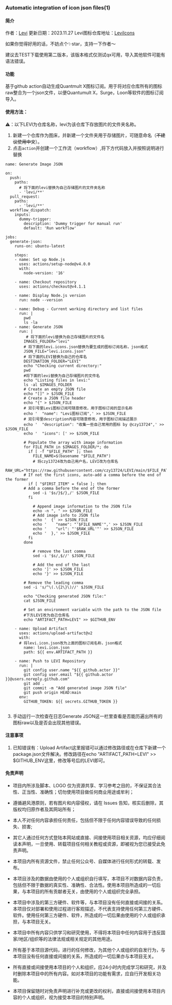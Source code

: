 ### Automatic integration of icon json files(1)

#### 简介
作者：[Levi](https://github.com/czy13724)
更新日期：2023.11.27
Levi图标仓库地址：[LeviIcons](https://github.com/czy13724/LeviIcons)

如果你觉得好用的话，不妨点个✨star，支持一下作者～

建议去TEST下载使用第二版本，该版本格式仅测试qx可用，导入其他软件可能有语法错误。
#### 功能
基于github action自动生成Quantmult X图标订阅。用于将对应仓库所有的图标raw整合为一个json文件，以便Quantumult X，Surge，Loon等软件的图标订阅导入。
#### 使用方法：
⚠️：以下LEVI为仓库名称，levi为该仓库下存放图片的文件夹名称。
1. 新建一个仓库作为图床，并新建一个文件夹用于存储图片，可随意命名（~~不建议使用中文~~）。   
2. 点击`action`并创建一个工作流（workflow）,将下方代码放入并按照说明进行替换
```shell
name: Generate Image JSON

on:
  push:
    paths:
      # 将下面的levi替换为自己存储图片的文件夹名称
      - 'levi/**' 
  pull_request:
    paths:
      - 'levi/**' 
  workflow_dispatch:
    inputs:
      dummy-trigger:
        description: 'Dummy trigger for manual run'
        default: 'Run workflow'

jobs:
  generate-json:
    runs-on: ubuntu-latest

    steps:
    - name: Set up Node.js
      uses: actions/setup-node@v4.0.0
      with:
        node-version: '16'

    - name: Checkout repository
      uses: actions/checkout@v4.1.1

    - name: Display Node.js version
      run: node --version

    - name: Debug - Current working directory and list files
      run: |
        pwd
        ls -la
    - name: Generate JSON
      run: |
         # 将下面的levi替换为自己存储图片的文件名
        IMAGES_FOLDER="levi"
        # 将下面的levi.icons.json替换为要生成的图标订阅名称，json格式
        JSON_FILE="levi.icons.json"
        # 将下面的LEVI替换为自己的仓库名
        DESTINATION_FOLDER="LEVI"
        echo "Checking current directory:"
        pwd
        #将下面的levi替换为自己存储图片的文件名
        echo "Listing files in levi:"
        ls -al $IMAGES_FOLDER
        # Create an empty JSON file
        echo "[]" > $JSON_FILE
        # Create a JSON file header
        echo "{" > $JSON_FILE
        # 双引号里Levi图标订阅可随意修改，用于图标订阅的显示名称
        echo '  "name": "Levi图标订阅",' >> $JSON_FILE
        # 双引号里description内容可随意修改，用于图标订阅描述展示
        echo '  "description": "收集一些自己常用的图标 by @czy13724",' >> $JSON_FILE
        echo '  "icons": [' >> $JSON_FILE
        
        # Populate the array with image information
        for FILE_PATH in $IMAGES_FOLDER/*; do
          if [ -f "$FILE_PATH" ]; then
            FILE_NAME=$(basename "$FILE_PATH")
            # 将czy13724改为自己用户名，LEVI改为仓库名
            RAW_URL="https://raw.githubusercontent.com/czy13724/LEVI/main/$FILE_PATH"
        # If not the first icons, auto-add a comma before the end of the former
          if [ "$FIRST_ITEM" = false ]; then
        # Add a comma before the end of the former
            sed -i '$s/}$/},/' $JSON_FILE
          fi
    
            # Append image information to the JSON file
            echo -n ", " >> $JSON_FILE
            # Add image info to JSON file
            echo '  {' >> $JSON_FILE
            echo '    "name": "'$FILE_NAME'",' >> $JSON_FILE
            echo '    "url": "'$RAW_URL'"' >> $JSON_FILE
            echo '  },' >> $JSON_FILE
          fi
        done

            # remove the last comma
            sed -i '$s/,$//' $JSON_FILE

            # Add the end of the last
            echo ']' >> $JSON_FILE
            echo '}' >> $JSON_FILE
            
        # Remove the leading comma
        sed -i 's/^\(.\{2\}\)//' $JSON_FILE

        echo "Checking generated JSON file:"
        cat $JSON_FILE
      
        # Set an environment variable with the path to the JSON file
        #下方LEVI改为自己仓库名
        echo "ARTIFACT_PATH=LEVI" >> $GITHUB_ENV

    - name: Upload Artifact
      uses: actions/upload-artifact@v2
      with:
      # 将levi.icon.json改为上面的图标订阅名称，json格式
        name: levi.icon.json
        path: ${{ env.ARTIFACT_PATH }}

    - name: Push to LEVI Repository
      run: |
        git config user.name "${{ github.actor }}"
        git config user.email "${{ github.actor }}@users.noreply.github.com"
        git add .
        git commit -m "Add generated image JSON file"
        git push origin HEAD:main
      env:
        GITHUB_TOKEN: ${{ secrets.GITHUB_TOKEN }}
    
```
3. 手动运行一次检查在日志Generate JSON这一栏里查看是否能历遍出所有的图标raw以及是否会出现其他错误。

#### 注意事项
1. 已知错误有：Upload Artifact这里报错可以通过修改路径或在仓库下新建一个package.json文件解决。修改路径在echo "ARTIFACT_PATH=LEVI" >> $GITHUB_ENV这里，修改等号后的LEVI即可。

 #### 免责声明
* 项目内所涉及脚本、LOGO 仅为资源共享、学习参考之目的，不保证其合法性、正当性、准确性；切勿使用项目做任何商业用途或牟利；

* 遵循避风港原则，若有图片和内容侵权，请在 Issues 告知，核实后删除，其版权均归原作者及其网站所有；
* 本人不对任何内容承担任何责任，包括但不限于任何内容错误导致的任何损失、损害;
* 其它人通过任何方式登陆本网站或直接、间接使用项目相关资源，均应仔细阅读本声明，一旦使用、转载项目任何相关教程或资源，即被视为您已接受此免责声明。

* 本项目内所有资源文件，禁止任何公众号、自媒体进行任何形式的转载、发布。

* 本项目涉及的数据由使用的个人或组织自行填写，本项目不对数据内容负责，包括但不限于数据的真实性、准确性、合法性。使用本项目所造成的一切后果，与本项目的所有贡献者无关，由使用的个人或组织完全承担。

* 本项目中涉及的第三方硬件、软件等，与本项目没有任何直接或间接的关系。本项目仅对部署和使用过程进行客观描述，不代表支持使用任何第三方硬件、软件。使用任何第三方硬件、软件，所造成的一切后果由使用的个人或组织承担，与本项目无关。

* 本项目中所有内容只供学习和研究使用，不得将本项目中任何内容用于违反国家/地区/组织等的法律法规或相关规定的其他用途。

* 所有基于本项目源代码，进行的任何修改，为其他个人或组织的自发行为，与本项目没有任何直接或间接的关系，所造成的一切后果亦与本项目无关。

* 所有直接或间接使用本项目的个人和组织，应24小时内完成学习和研究，并及时删除本项目中的所有内容。如对本项目的功能有需求，应自行开发相关功能。

* 本项目保留随时对免责声明进行补充或更改的权利，直接或间接使用本项目内容的个人或组织，视为接受本项目的特别声明。
